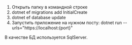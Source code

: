 1. Открыть папку в командной строке
2. dotnet ef migrations add InitialCreate
3. dotnet ef database update
4. Запустить приложение на нужном посту:
   dotnet run --urls="https://localhost:{port}"

В качестве БД используется SqlServer.




